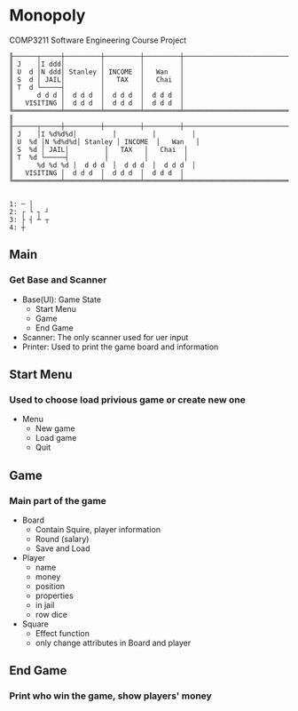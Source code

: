 # Monopoly

COMP3211 Software Engineering Course Project

```
╟──────┬─────┼─────────┼─────────┼─────────┼───────────────────────────────
║ J    │I ddd│         │         │         │
║ U  d │N ddd│ Stanley │ INCOME  │   Wan   │
║ S  d │ JAIL│         │   TAX   │   Chai  │
║ T  d └─────┤         │         │         │
║      d d d │  d d d  │  d d d  │  d d d  │
║   VISITING │  d d d  │  d d d  │  d d d  │
╚════════════╧═════════╧═════════╧═════════╧═══════════════════════════════╝
║
╟──────┬─────┼─────────┼─────────┼─────────┼───────────────────────────────
║ J    │I %d%d%d│         │         │         │
║ U  %d │N %d%d%d│ Stanley │ INCOME  │   Wan   │
║ S  %d │ JAIL│         │   TAX   │   Chai  │
║ T  %d └─────┤         │         │         │
║      %d %d %d │  d d d  │  d d d  │  d d d  │
║   VISITING │  d d d  │  d d d  │  d d d  │
╚════════════╧═════════╧═════════╧═════════╧═══════════════════════════════╝


1: ─ │
2: ┌ └ ┐ ┘
3: ├ ┤ ┴ ┬
4: ┼
```

## Main

### Get Base and Scanner

- Base(UI): Game State
    - Start Menu
    - Game
    - End Game
- Scanner: The only scanner used for uer input
- Printer: Used to print the game board and information

## Start Menu

### Used to choose load privious game or create new one

- Menu
    - New game
    - Load game
    - Quit

## Game

### Main part of the game

- Board
    - Contain Squire, player information
    - Round (salary)
    - Save and Load
- Player
    - name
    - money
    - position
    - properties
    - in jail
    - row dice
- Square
    - Effect function
    - only change attributes in Board and player

## End Game

### Print who win the game, show players' money
